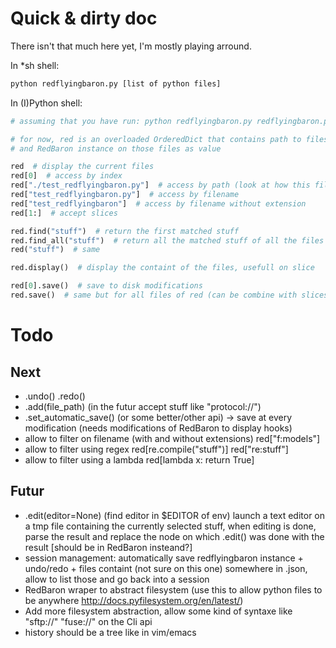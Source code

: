 Quick & dirty doc
=================

There isn't that much here yet, I'm mostly playing arround.

In \*sh shell:

```bash
python redflyingbaron.py [list of python files]
```

In (I)Python shell:

```python
# assuming that you have run: python redflyingbaron.py redflyingbaron.py ./test_redflyingbaron.py

# for now, red is an overloaded OrderedDict that contains path to files as keys
# and RedBaron instance on those files as value

red  # display the current files
red[0]  # access by index
red["./test_redflyingbaron.py"]  # access by path (look at how this file is given in the cli, yes, it's a lame example)
red["test_redflyingbaron.py"]  # access by filename
red["test_redflyingbaron"]  # access by filename without extension
red[1:]  # accept slices

red.find("stuff")  # return the first matched stuff
red.find_all("stuff")  # return all the matched stuff of all the files
red("stuff")  # same

red.display()  # display the containt of the files, usefull on slice

red[0].save()  # save to disk modifications
red.save()  # same but for all files of red (can be combine with slices)
```

Todo
====

Next
----

* .undo() .redo()
* .add(file_path) (in the futur accept stuff like "protocol://")
* .set_automatic_save() (or some better/other api) -> save at every modification (needs modifications of RedBaron to display hooks)
* allow to filter on filename (with and without extensions) red["f:models"]
* allow to filter using regex red[re.compile("stuff")] red["re:stuff"]
* allow to filter using a lambda red[lambda x: return True]

Futur
-----

* .edit(editor=None) (find editor in $EDITOR of env) launch a text editor on a tmp file containing the currently selected stuff, when editing is done, parse the result and replace the node on which .edit() was done with the result [should be in RedBaron insteand?]
* session management: automatically save redflyingbaron instance + undo/redo + files containt (not sure on this one) somewhere in .json, allow to list those and go back into a session
* RedBaron wraper to abstract filesystem (use this to allow python files to be anywhere http://docs.pyfilesystem.org/en/latest/)
* Add more filesystem abstraction, allow some kind of syntaxe like "sftp://" "fuse://" on the Cli api
* history should be a tree like in vim/emacs
